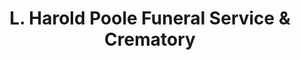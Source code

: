 ---
title: "L. Harold Poole Funeral Service & Crematory"
url: /knightdale/l-harold-poole-funeral-service-und-crematory/
shop: Bestattungen
---